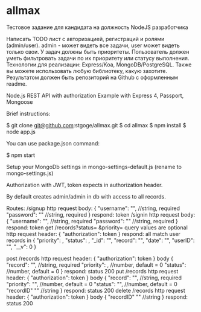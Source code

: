 # allmax
Тестовое задание для кандидата на
должность NodeJS разработчика

Написать TODO лист с авторизацией, регистраций и ролями (admin/user).
admin - может видеть все задачи, user может видеть только свои. У задач
должны быть приоритеты. Пользователь должен уметь фильтровать
задачи по их приоритету или статусу выполнения.
Технологии для реализации: Express/Koa, MongoDB/PostgreSQL​.
Также вы можете использовать любую библиотеку, какую захотите.
Результатом должен быть репозиторий на Github с оформленным readme.

Node.js REST API with authorization Example with Express 4, Passport, Mongoose

Brief instructions:

$ git clone git@github.com:stgoge/allmax.git
$ cd allmax
$ npm install
$ node app.js

You can use package.json command:

$ npm start

Setup your MongoDb settings in mongo-settings-default.js (rename to mongo-settings.js)

Authorization with JWT, token expects in authorization header.

By default creates admin/admin in db with access to all records.  

Routes:
/signup
http request body:
{
  "username": "", //string, required
  "password": "" //string, required
}
respond: token
/signin
http request body:
{
  "username": "", //string, required
  "password": "" //string, required
}
respond: token
get /records?status= &priority=
query values are optional
http request header:
{
  "authorization": token
}
respond: all match user records in
{
  "priority": ,
  "status": ,
  "_id": "",
  "record": "",
  "date": "",
  "userID": "",
  "__v": 0
}

post /records
http request header:
{
  "authorization": token
}
body
{
  "record": "", //string, required
  "priority": , //number, default = 0
  "status":  //number, default = 0
}
respond: status 200
put /records
http request header:
{
  "authorization": token
}
body
{
  "record": "", //string, required
  "priority": "", //number, default = 0
  "status": "", //number, default = 0
  "recordID" "" //string
}
respond: status 200
delete /records
http request header:
{
  "authorization": token
}
body
{
  "recordID" "" //string
}
respond: status 200